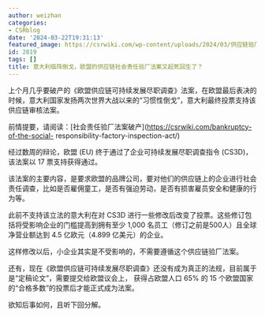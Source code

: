 ```yaml
---
author: weizhan
categories:
- CSRblog
date: '2024-03-22T19:31:13'
featured_image: https://csrwiki.com/wp-content/uploads/2024/03/供应链验厂法案.webp
id: 2819
tags: []
title: 意大利临阵倒戈，欧盟的供应链社会责任验厂法案又起死回生了？
---
```


上个月几乎要破产的《欧盟供应链可持续发展尽职调查》法案，在欧盟最后表决的时候，意大利国家发扬两次世界大战以来的“习惯性倒戈”，意大利最终投票支持该供应链审核法案。

前情提要，请阅读：[社会责任验厂法案破产](https://csrwiki.com/bankruptcy-of-the-social-
responsibility-factory-inspection-act/)

经过数周的辩论，欧盟 (EU) 终于通过了企业可持续发展尽职调查指令 (CS3D)，该法案以 17 票支持获得通过。

该法案的主要内容，是要求欧盟的品牌公司，要对他们的供应链上的企业进行社会责任调查，比如是否雇佣童工，是否有强迫劳动，是否有损害雇员安全和健康的行为等。

此前不支持该立法的意大利在对 CS3D 进行一些修改后改变了投票。这些修订包括将受影响企业的门槛提高到拥有至少 1,000
名员工（修订之前是500人）且全球净营业额达到 4.5 亿欧元（4.899 亿美元）的企业。

这样修改以后，小企业其实是不受影响的，不需要遵循这个供应链验厂法案。

还有，现在《欧盟供应链可持续发展尽职调查》还没有成为真正的法规，目前属于是“定稿论文”，需要提交给欧盟议会上， 获得占欧盟人口 65% 的 15
个欧盟国家的“合格多数”的投票后才能正式成为法案。

欲知后事如何，且听下回分解。

